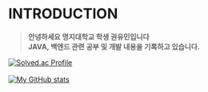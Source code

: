 # INTRODUCTION
>**안녕하세요 명지대학교 학생 권유민입니다<br/>
>JAVA, 백엔드 관련 공부 및 개발 내용을 기록하고 있습니다.**<br/>

[![Solved.ac Profile](http://mazassumnida.wtf/api/generate_badge?boj=dbalsrltk)](https://solved.ac/dbalsrltk)<br/><br/>
[![My GitHub stats](https://github-readme-stats.vercel.app/api?username=dbalsk)](https://github.com/dbalsk/github-readme-stats)
